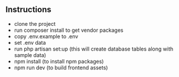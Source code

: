 ## Instructions

- clone the project
- run composer install to get vendor packages
- copy .env.example to .env
- set .env data
- run php artisan set:up (this will create database tables along with sample data)
- npm install (to install npm packages)
- npm run dev (to build frontend assets)

